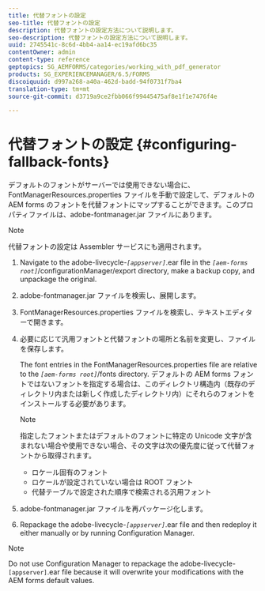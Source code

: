 ```yaml
---
title: 代替フォントの設定
seo-title: 代替フォントの設定
description: 代替フォントの設定方法について説明します。
seo-description: 代替フォントの設定方法について説明します。
uuid: 2745541c-8c6d-4bb4-aa14-ec19afd6bc35
contentOwner: admin
content-type: reference
geptopics: SG_AEMFORMS/categories/working_with_pdf_generator
products: SG_EXPERIENCEMANAGER/6.5/FORMS
discoiquuid: d997a268-a40a-462d-badd-94f0731f7ba4
translation-type: tm+mt
source-git-commit: d3719a9ce2fbb066f99445475af8e1f1e7476f4e

---
```



# 代替フォントの設定 {#configuring-fallback-fonts}

デフォルトのフォントがサーバーでは使用できない場合に、FontManagerResources.properties ファイルを手動で設定して、デフォルトの AEM forms のフォントを代替フォントにマップすることができます。このプロパティファイルは、adobe-fontmanager.jar ファイルにあります。

>[!NOTE]
>
>代替フォントの設定は Assembler サービスにも適用されます。

1. Navigate to the adobe-livecycle-*`[appserver]`*.ear file in the *`[aem-forms root]`*/configurationManager/export directory, make a backup copy, and unpackage the original.
1. adobe-fontmanager.jar ファイルを検索し、展開します。
1. FontManagerResources.properties ファイルを検索し、テキストエディターで開きます。
1. 必要に応じて汎用フォントと代替フォントの場所と名前を変更し、ファイルを保存します。

   The font entries in the FontManagerResources.properties file are relative to the *`[aem-forms root]`*/fonts directory. デフォルトの AEM forms フォントではないフォントを指定する場合は、このディレクトリ構造内（既存のディレクトリ内または新しく作成したディレクトリ内）にそれらのフォントをインストールする必要があります。

   >[!NOTE]
   >
   >指定したフォントまたはデフォルトのフォントに特定の Unicode 文字が含まれない場合や使用できない場合、その文字は次の優先度に従って代替フォントから取得されます。

   * ロケール固有のフォント
   * ロケールが設定されていない場合は ROOT フォント
   * 代替テーブルで設定された順序で検索される汎用フォント

1. adobe-fontmanager.jar ファイルを再パッケージ化します。
1. Repackage the adobe-livecycle-*`[appserver]`*.ear file and then redeploy it either manually or by running Configuration Manager.

>[!NOTE]
>
>Do not use Configuration Manager to repackage the adobe-livecycle-`[appserver]`.ear file because it will overwrite your modifications with the AEM forms default values.

